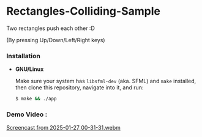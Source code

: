 # Rectangles-Colliding-Sample
Two rectangles push each other :D

(By pressing Up/Down/Left/Right keys)

### Installation
+ **GNU/Linux**
  
  Make sure your system has `libsfml-dev` (aka. SFML) and `make` installed, then clone this repository, navigate into it, and run:
  ```bash
  $ make && ./app
  ```

### Demo Video :

[Screencast from 2025-01-27 00-31-31.webm](https://github.com/user-attachments/assets/a123c60e-61b1-481c-8865-5adefafc0d76)
